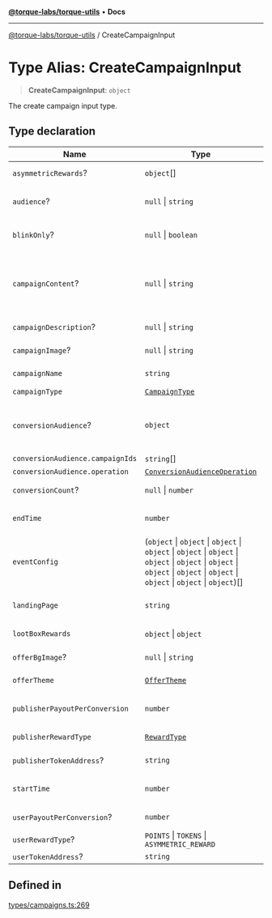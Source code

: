 [**@torque-labs/torque-utils**](../README.md) • **Docs**

---

[@torque-labs/torque-utils](../README.md) / CreateCampaignInput

# Type Alias: CreateCampaignInput

> **CreateCampaignInput**: `object`

The create campaign input type.

## Type declaration

| Name                             | Type                                                                                                                                                                                 | Default value            | Description                                                                                                                           | Defined in                                                                                                                                  |
| -------------------------------- | ------------------------------------------------------------------------------------------------------------------------------------------------------------------------------------ | ------------------------ | ------------------------------------------------------------------------------------------------------------------------------------- | ------------------------------------------------------------------------------------------------------------------------------------------- |
| `asymmetricRewards`?             | `object`[]                                                                                                                                                                           | -                        | The asymmetric/raffle rewards to distribute                                                                                           | [types/campaigns.ts:242](https://github.com/torque-labs/torque-utils/blob/a612e615fa21888d00ebb7bf70f9910fab4be80a/types/campaigns.ts#L242) |
| `audience`?                      | `null` \| `string`                                                                                                                                                                   | -                        | The audiences that the offer/campaign is available to                                                                                 | [types/campaigns.ts:258](https://github.com/torque-labs/torque-utils/blob/a612e615fa21888d00ebb7bf70f9910fab4be80a/types/campaigns.ts#L258) |
| `blinkOnly`?                     | `null` \| `boolean`                                                                                                                                                                  | -                        | Deprecated: Whether the offer/campaign is blink only or not                                                                           | [types/campaigns.ts:196](https://github.com/torque-labs/torque-utils/blob/a612e615fa21888d00ebb7bf70f9910fab4be80a/types/campaigns.ts#L196) |
| `campaignContent`?               | `null` \| `string`                                                                                                                                                                   | -                        | Full campaign content of the offer/campaign in Markdown This supports large format content such as images, videos, in Markdown format | [types/campaigns.ts:184](https://github.com/torque-labs/torque-utils/blob/a612e615fa21888d00ebb7bf70f9910fab4be80a/types/campaigns.ts#L184) |
| `campaignDescription`?           | `null` \| `string`                                                                                                                                                                   | -                        | A short description of the offer/campaign                                                                                             | [types/campaigns.ts:179](https://github.com/torque-labs/torque-utils/blob/a612e615fa21888d00ebb7bf70f9910fab4be80a/types/campaigns.ts#L179) |
| `campaignImage`?                 | `null` \| `string`                                                                                                                                                                   | -                        | The featured image for the offer/campaign                                                                                             | [types/campaigns.ts:188](https://github.com/torque-labs/torque-utils/blob/a612e615fa21888d00ebb7bf70f9910fab4be80a/types/campaigns.ts#L188) |
| `campaignName`                   | `string`                                                                                                                                                                             | -                        | The name of the campaign                                                                                                              | [types/campaigns.ts:171](https://github.com/torque-labs/torque-utils/blob/a612e615fa21888d00ebb7bf70f9910fab4be80a/types/campaigns.ts#L171) |
| `campaignType`                   | [`CampaignType`](../enumerations/CampaignType.md)                                                                                                                                    | -                        | The type of campaign                                                                                                                  | [types/campaigns.ts:175](https://github.com/torque-labs/torque-utils/blob/a612e615fa21888d00ebb7bf70f9910fab4be80a/types/campaigns.ts#L175) |
| `conversionAudience`?            | `object`                                                                                                                                                                             | -                        | If set, the offer can only be completed by user's who have completed a conversion for the given offers prior                          | [types/campaigns.ts:263](https://github.com/torque-labs/torque-utils/blob/a612e615fa21888d00ebb7bf70f9910fab4be80a/types/campaigns.ts#L263) |
| `conversionAudience.campaignIds` | `string`[]                                                                                                                                                                           | -                        | -                                                                                                                                     | [types/campaigns.ts:59](https://github.com/torque-labs/torque-utils/blob/a612e615fa21888d00ebb7bf70f9910fab4be80a/types/campaigns.ts#L59)   |
| `conversionAudience.operation`   | [`ConversionAudienceOperation`](../enumerations/ConversionAudienceOperation.md)                                                                                                      | -                        | -                                                                                                                                     | [types/campaigns.ts:60](https://github.com/torque-labs/torque-utils/blob/a612e615fa21888d00ebb7bf70f9910fab4be80a/types/campaigns.ts#L60)   |
| `conversionCount`?               | `null` \| `number`                                                                                                                                                                   | -                        | The total number of conversions                                                                                                       | [types/campaigns.ts:214](https://github.com/torque-labs/torque-utils/blob/a612e615fa21888d00ebb7bf70f9910fab4be80a/types/campaigns.ts#L214) |
| `endTime`                        | `number`                                                                                                                                                                             | -                        | The end time of the campaign/offer in Unix timestamp                                                                                  | [types/campaigns.ts:254](https://github.com/torque-labs/torque-utils/blob/a612e615fa21888d00ebb7bf70f9910fab4be80a/types/campaigns.ts#L254) |
| `eventConfig`                    | (`object` \| `object` \| `object` \| `object` \| `object` \| `object` \| `object` \| `object` \| `object` \| `object` \| `object` \| `object` \| `object` \| `object` \| `object`)[] | -                        | The event requirements for the offer/campaign [EventRequirementConfig](EventRequirementConfig.md)                                     | [types/campaigns.ts:210](https://github.com/torque-labs/torque-utils/blob/a612e615fa21888d00ebb7bf70f9910fab4be80a/types/campaigns.ts#L210) |
| `landingPage`                    | `string`                                                                                                                                                                             | -                        | Default launding page for the offer/campaign to link users to                                                                         | [types/campaigns.ts:192](https://github.com/torque-labs/torque-utils/blob/a612e615fa21888d00ebb7bf70f9910fab4be80a/types/campaigns.ts#L192) |
| `lootBoxRewards`                 | `object` \| `object`                                                                                                                                                                 | LootBoxRewardInputSchema | The lootbox rewards to distribute                                                                                                     | [types/campaigns.ts:246](https://github.com/torque-labs/torque-utils/blob/a612e615fa21888d00ebb7bf70f9910fab4be80a/types/campaigns.ts#L246) |
| `offerBgImage`?                  | `null` \| `string`                                                                                                                                                                   | -                        | The background image for the offer/campaign                                                                                           | [types/campaigns.ts:204](https://github.com/torque-labs/torque-utils/blob/a612e615fa21888d00ebb7bf70f9910fab4be80a/types/campaigns.ts#L204) |
| `offerTheme`                     | [`OfferTheme`](../enumerations/OfferTheme.md)                                                                                                                                        | -                        | The theme of the offer/campaign                                                                                                       | [types/campaigns.ts:200](https://github.com/torque-labs/torque-utils/blob/a612e615fa21888d00ebb7bf70f9910fab4be80a/types/campaigns.ts#L200) |
| `publisherPayoutPerConversion`   | `number`                                                                                                                                                                             | -                        | The payout per conversion for each referral by a publisher                                                                            | [types/campaigns.ts:226](https://github.com/torque-labs/torque-utils/blob/a612e615fa21888d00ebb7bf70f9910fab4be80a/types/campaigns.ts#L226) |
| `publisherRewardType`            | [`RewardType`](../enumerations/RewardType.md)                                                                                                                                        | -                        | The publisher reward type                                                                                                             | [types/campaigns.ts:218](https://github.com/torque-labs/torque-utils/blob/a612e615fa21888d00ebb7bf70f9910fab4be80a/types/campaigns.ts#L218) |
| `publisherTokenAddress`?         | `string`                                                                                                                                                                             | -                        | The publisher token address                                                                                                           | [types/campaigns.ts:222](https://github.com/torque-labs/torque-utils/blob/a612e615fa21888d00ebb7bf70f9910fab4be80a/types/campaigns.ts#L222) |
| `startTime`                      | `number`                                                                                                                                                                             | -                        | The start time of the campaign/offer in Unix timestamp                                                                                | [types/campaigns.ts:250](https://github.com/torque-labs/torque-utils/blob/a612e615fa21888d00ebb7bf70f9910fab4be80a/types/campaigns.ts#L250) |
| `userPayoutPerConversion`?       | `number`                                                                                                                                                                             | -                        | The payout per conversion for each user                                                                                               | [types/campaigns.ts:238](https://github.com/torque-labs/torque-utils/blob/a612e615fa21888d00ebb7bf70f9910fab4be80a/types/campaigns.ts#L238) |
| `userRewardType`?                | `POINTS` \| `TOKENS` \| `ASYMMETRIC_REWARD`                                                                                                                                          | -                        | The user reward type                                                                                                                  | [types/campaigns.ts:230](https://github.com/torque-labs/torque-utils/blob/a612e615fa21888d00ebb7bf70f9910fab4be80a/types/campaigns.ts#L230) |
| `userTokenAddress`?              | `string`                                                                                                                                                                             | -                        | The user token address                                                                                                                | [types/campaigns.ts:234](https://github.com/torque-labs/torque-utils/blob/a612e615fa21888d00ebb7bf70f9910fab4be80a/types/campaigns.ts#L234) |

## Defined in

[types/campaigns.ts:269](https://github.com/torque-labs/torque-utils/blob/a612e615fa21888d00ebb7bf70f9910fab4be80a/types/campaigns.ts#L269)
